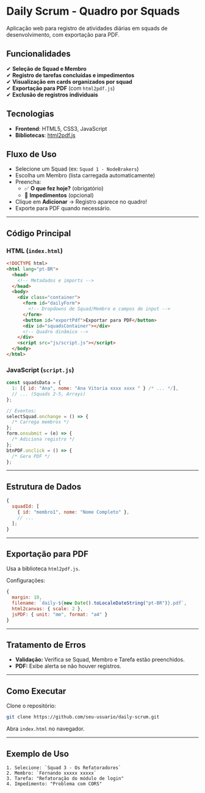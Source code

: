 # Daily Scrum - Quadro por Squads

Aplicação web para registro de atividades diárias em squads de desenvolvimento, com exportação para PDF.

## Funcionalidades

✔ **Seleção de Squad e Membro**  
✔ **Registro de tarefas concluídas e impedimentos**  
✔ **Visualização em cards organizados por squad**  
✔ **Exportação para PDF** (com `html2pdf.js`)  
✔ **Exclusão de registros individuais**

## Tecnologias

- **Frontend**: HTML5, CSS3, JavaScript
- **Bibliotecas**: [html2pdf.js](https://github.com/eKoopmans/html2pdf.js)

## Fluxo de Uso

- Selecione um Squad (ex: `Squad 1 - NodeBrakers`)
- Escolha um Membro (lista carregada automaticamente)
- Preencha:
  - ✅ **O que fez hoje?** (obrigatório)
  - 🚧 **Impedimentos** (opcional)
- Clique em **Adicionar** → Registro aparece no quadro!
- Exporte para PDF quando necessário.

---

## Código Principal

### HTML (`index.html`)

```html
<!DOCTYPE html>
<html lang="pt-BR">
  <head>
    <!-- Metadados e imports -->
  </head>
  <body>
    <div class="container">
      <form id="dailyForm">
        <!-- Dropdowns de Squad/Membro e campos de input -->
      </form>
      <button id="exportPdf">Exportar para PDF</button>
      <div id="squadsContainer"></div>
      <!-- Quadro dinâmico -->
    </div>
    <script src="js/script.js"></script>
  </body>
</html>
```

### JavaScript (`script.js`)

```javascript
const squadsData = {
  1: [{ id: "Ana", nome: "Ana Vitoria xxxx xxxx " } /* ... */],
  // ... (Squads 2-5, Arrays)
};

// Eventos:
selectSquad.onchange = () => {
  /* Carrega membros */
};
form.onsubmit = (e) => {
  /* Adiciona registro */
};
btnPDF.onclick = () => {
  /* Gera PDF */
};
```

---

## Estrutura de Dados

```javascript
{
  squadId: [
    { id: "membro1", nome: "Nome Completo" },
    // ...
  ];
}
```

---

## Exportação para PDF

Usa a biblioteca `html2pdf.js`.

Configurações:

```javascript
{
  margin: 10,
  filename: `daily-${new Date().toLocaleDateString("pt-BR")}.pdf`,
  html2canvas: { scale: 2 },
  jsPDF: { unit: "mm", format: "a4" }
}
```

---

## Tratamento de Erros

- **Validação:** Verifica se Squad, Membro e Tarefa estão preenchidos.
- **PDF:** Exibe alerta se não houver registros.

---

## Como Executar

Clone o repositório:

```bash
git clone https://github.com/seu-usuario/daily-scrum.git
```

Abra `index.html` no navegador.

---

## Exemplo de Uso

```
1. Selecione: `Squad 3 - Os Refatoradores`
2. Membro: `Fernando xxxxx xxxxx`
3. Tarefa: "Refatoração do módulo de login"
4. Impedimento: "Problema com CORS"


```
